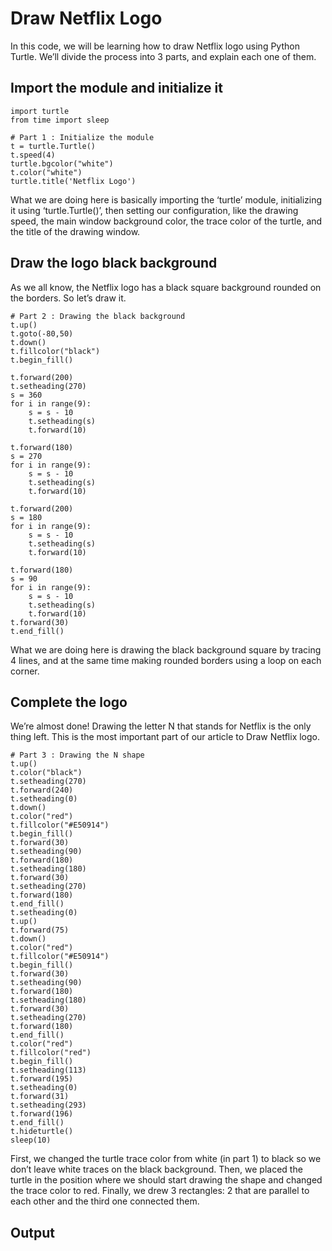 # Draw Netflix Logo

In this code, we will be learning how to draw Netflix logo using Python Turtle. We’ll divide the process into 3 parts, and explain each one of them.

## Import the module and initialize it

```
import turtle
from time import sleep

# Part 1 : Initialize the module
t = turtle.Turtle()
t.speed(4)
turtle.bgcolor("white")
t.color("white")
turtle.title('Netflix Logo')
```

What we are doing here is basically importing the ‘turtle’ module, initializing it using ‘turtle.Turtle()’, then setting our configuration, like the drawing speed, the main window background color, the trace color of the turtle, and the title of the drawing window.

## Draw the logo black background

As we all know, the Netflix logo has a black square background rounded on the borders. So let’s draw it.

```
# Part 2 : Drawing the black background
t.up()
t.goto(-80,50)
t.down()
t.fillcolor("black")
t.begin_fill()

t.forward(200)
t.setheading(270)
s = 360
for i in range(9):
    s = s - 10
    t.setheading(s)
    t.forward(10)
    
t.forward(180)
s = 270
for i in range(9):
    s = s - 10
    t.setheading(s)
    t.forward(10)

t.forward(200)
s = 180
for i in range(9):
    s = s - 10
    t.setheading(s)
    t.forward(10)

t.forward(180)
s = 90
for i in range(9):
    s = s - 10
    t.setheading(s)
    t.forward(10)
t.forward(30)    
t.end_fill()
```

What we are doing here is drawing the black background square by tracing 4 lines, and at the same time making rounded borders using a loop on each corner.

## Complete the logo

We’re almost done! Drawing the letter N that stands for Netflix is the only thing left. This is the most important part of our article to Draw Netflix logo.

```
# Part 3 : Drawing the N shape
t.up()
t.color("black")
t.setheading(270)
t.forward(240)
t.setheading(0)
t.down()
t.color("red")
t.fillcolor("#E50914")
t.begin_fill()
t.forward(30)
t.setheading(90)
t.forward(180)
t.setheading(180)
t.forward(30)
t.setheading(270)
t.forward(180)
t.end_fill()
t.setheading(0)
t.up()
t.forward(75)
t.down()
t.color("red")
t.fillcolor("#E50914")
t.begin_fill()
t.forward(30)
t.setheading(90)
t.forward(180)
t.setheading(180)
t.forward(30)
t.setheading(270)
t.forward(180)
t.end_fill()
t.color("red")
t.fillcolor("red")
t.begin_fill()
t.setheading(113)
t.forward(195)
t.setheading(0)
t.forward(31)
t.setheading(293)
t.forward(196)
t.end_fill()
t.hideturtle()
sleep(10)
```

First, we changed the turtle trace color from white (in part 1) to black so we don’t leave white traces on the black background. Then, we placed the turtle in the position where we should start drawing the shape and changed the trace color to red. Finally, we drew 3 rectangles: 2 that are parallel to each other and the third one connected them.

## Output

<p align="center"><img src=""></p>
